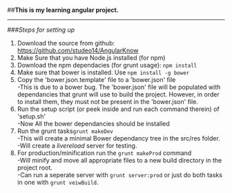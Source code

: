 ##**This is my learning angular project.**
<hr>

###*Steps for setting up*
1. Download the source from github: https://github.com/studeo14/AngularKnow <br>
2. Make Sure that you have Node.js installed (for npm) <br>
3. Download the npm dependacies (for grunt usage): `npm install` <br>
4. Make sure that bower is installed. Use `npm install -g bower` <br>
5. Copy the 'bower.json.template' file to a 'bower.json' file <br>
  -This is due to a bower bug. The 'bower.json' file will be populated with dependancies
  that grunt will use to build the project. However, in order to install them, they must not be present
  in the 'bower.json' file.
6. Run the setup script (or peek inside and run each command therein) of 'setup.sh' <br>
  -Now All the bower dependancies should be installed <br>
7. Run the grunt tasks`grunt makeDev`<br>
  -This will create a minimal Bower dependancy tree in the src/res folder. <br>
  -Will create a *livereload* server for testing. <br>
8. For production/minification run the `grunt makeProd` command <br>
  -Will minify and move all appropriate files to a new build directory in the project root. <br>
  -Can run a seperate server with `grunt server:prod` or just do both tasks in one with `grunt veiwBuild`. <br>

